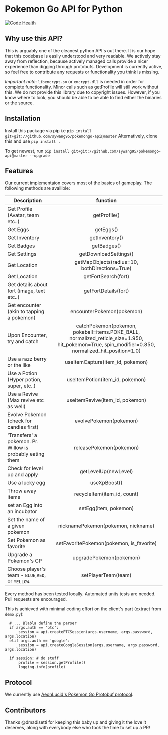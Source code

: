 # Pokemon Go API for Python
[![Code Health](https://landscape.io/github/dmadisetti/pokemongo-api/master/landscape.svg?style=flat)](https://landscape.io/github/dmadisetti/pokemongo-api/master)
## Why use this API?

This is arguably one of the cleanest python API's out there. It is our hope that this codebase is easily understood and very readable. We actively stay away from reflection, because actively managed calls provide a nicer experience than digging through protobufs. Development is currently active, so feel free to contribute any requests or functionality you think is missing.

*Important note*: `libencrypt.so` or `encrypt.dll` is needed in order for complete functionality. Minor calls such as getProfile will still work without this. We do not provide this library due to copyright issues. However, if you know where to look, you should be able to be able to find either the binaries or the source. 

## Installation

Install this package via pip i.e
`pip install git+git://github.com/sywang95/pokemongo-api@master`
Alternatively, clone this and use `pip install .`

To get newest, run `pip install git+git://github.com/sywang95/pokemongo-api@master --upgrade`

## Features

Our current implementaion covers most of the basics of gameplay. The following methods are availible:


| Description                                      | function      |
| ------------------                               |:-------------:|
| Get Profile (Avatar, team etc..)                 | getProfile() |
| Get Eggs                                         | getEggs() |
| Get Inventory                                    | getInventory() |
| Get Badges                                       | getBadges() |
| Get Settings                                     | getDownloadSettings() |
| Get Location                                     | getMapObjects(radius=10, bothDirections=True) |
| Get Location                                     | getFortSearch(fort) |
| Get details about fort (image, text etc..)       | getFortDetails(fort) |
| Get encounter (akin to tapping a pokemon)        | encounterPokemon(pokemon) |
| Upon Encounter, try and catch                    | catchPokemon(pokemon, pokeball=items.POKE_BALL, normalized_reticle_size=1.950, hit_pokemon=True, spin_modifier=0.850, normalized_hit_position=1.0)|
| Use a razz berry or the like                     | useItemCapture(item_id, pokemon) |
| Use a Potion (Hyper potion, super, etc..)        | useItemPotion(item_id, pokemon) |
| Use a Revive (Max revive etc as well)            | useItemRevive(item_id, pokemon) |
| Evolve Pokemon (check for candies first)         | evolvePokemon(pokemon) |
| 'Transfers' a pokemon. Pr. Willow is probably eating them| releasePokemon(pokemon) |
| Check for level up and apply                     | getLevelUp(newLevel) |
| Use a lucky egg                                  | useXpBoost() |
| Throw away items                                 | recycleItem(item_id, count) |
| set an Egg into an incubator                     | setEgg(item, pokemon) |
| Set the name of a given pokemon                  | nicknamePokemon(pokemon, nickname) |
| Set Pokemon as favorite                          | setFavoritePokemon(pokemon, is_favorite) |
| Upgrade a Pokemon's CP                           | upgradePokemon(pokemon) |
| Choose player's team - `BLUE`,`RED`, or `YELLOW`.| setPlayerTeam(team) |

Every method has been tested locally. Automated units tests are needed. Pull requests are encouraged.

This is achieved with minimal coding effort on the client's part
(extract from `demo.py`):

```
  # ... Blabla define the parser
  if args.auth == 'ptc':
      session = api.createPTCSession(args.username, args.password, args.location)
  elif args.auth == 'google':
      session = api.createGoogleSession(args.username, args.password, args.location)

  if session: # do stuff
      profile = session.getProfile()
      logging.info(profile)
```

## Protocol
We currently use [AeonLucid's Pokemon Go Protobuf protocol](https://github.com/AeonLucid/POGOProtos).

## Contributors
Thanks @dmadisetti for keeping this baby up and giving it the love it deserves,
along with everybody else who took the time to set up a PR!

